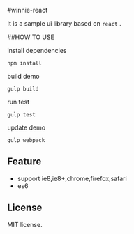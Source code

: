#winnie-react

It is a sample ui library based on `react` .


##HOW TO USE

install dependencies

`
	npm install
`

build demo

`
	gulp build
`

run test

`
	gulp test
`

update demo 

`
	gulp webpack
`


## Feature

* support ie8,ie8+,chrome,firefox,safari
* es6


## License

 MIT license.